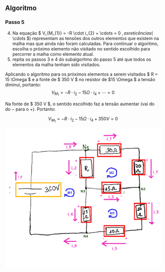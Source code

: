 
## Algoritmo

### Passo 5

<div class="grid-50-50">
<div class="grid-element small">

4. Na equação $ V_{M_{1}} = -R \cdot i_{2} + \cdots = 0 $, as reticências ($ \cdots $) representam as tensões dos outros elementos que existem na malha mas que ainda não foram calculadas. Para continuar o algoritmo, escolha o próximo elemento não visitado no sentido escolhido para percorrer a malha como elemento atual.
5. repita os passos 3 e 4 do subalgoritmo do passo 5 até que todos os elementos da malha tenham sido visitados.

Aplicando o algoritmo para os próximos elementos a serem visitados $ R = 15 \Omega $ e a fonte de $ 350 V $ no resistor de $15 \Omega $ a tensão diminui, portanto:
$$ V_{M_{1}} = -R \cdot i_{2} - 15 \Omega \cdot i_{4} + \cdots = 0 $$

Na fonte de $ 350 V $, o sentido escolhido faz a tensão aumentar (vai do do $-$ para o $+$). Portanto:

$$ V_{M_{1}} = -R \cdot i_{2} - 15 \Omega \cdot i_{4} + 350 V = 0 $$

</div>
<div class="grid-element">

<!-- _class: transparent -->
![grid-img](./img/circuito_final.png)

</div>
</div>

